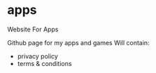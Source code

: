 # apps
Website For Apps

Github page for my apps and games
Will contain: 
- privacy policy
- terms & conditions
